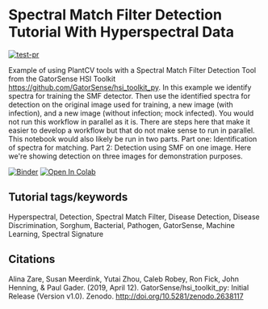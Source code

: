 # Spectral Match Filter Detection Tutorial With Hyperspectral Data

[![test-pr](https://github.com/danforthcenter/plantcv-tutorial-hyperspectral-smf-detection/actions/workflows/ci-tests.yml/badge.svg)](https://github.com/danforthcenter/plantcv-tutorial-hyperspectral-smf-detection/actions/workflows/ci-tests.yml)

Example of using PlantCV tools with a Spectral Match Filter Detection Tool from the GatorSense HSI Toolkit https://github.com/GatorSense/hsi_toolkit_py. In this example we identify spectra for training the SMF detector. Then use the identified spectra for detection on the original image used for training, a new image (with infection), and a new image (without infection; mock infected). You would not run this workflow in parallel as it is. There are steps here that make it easier to develop a workflow but that do not make sense to run in parallel. This notebook would also likely be run in two parts. Part one: Identification of spectra for matching. Part 2: Detection using SMF on one image. Here we're showing detection on three images for demonstration purposes.

[![Binder](https://mybinder.org/badge_logo.svg)](https://mybinder.org/v2/gh/danforthcenter/plantcv-tutorial-hyperspectral-smf/HEAD?labpath=index.ipynb)
<a target="_blank" href="https://colab.research.google.com/github/danforthcenter/plantcv-tutorial-hyperspectral-smf-detection.git">
  <img src="https://colab.research.google.com/assets/colab-badge.svg" alt="Open In Colab"/>
</a>

## Tutorial tags/keywords

Hyperspectral, Detection, Spectral Match Filter, Disease Detection, Disease Discrimination, Sorghum, Bacterial, Pathogen, GatorSense, Machine Learning, Spectral Signature

## Citations

Alina Zare, Susan Meerdink, Yutai Zhou, Caleb Robey, Ron Fick, John Henning, & Paul Gader. (2019, April 12). GatorSense/hsi_toolkit_py: Initial Release (Version v1.0). Zenodo. http://doi.org/10.5281/zenodo.2638117
